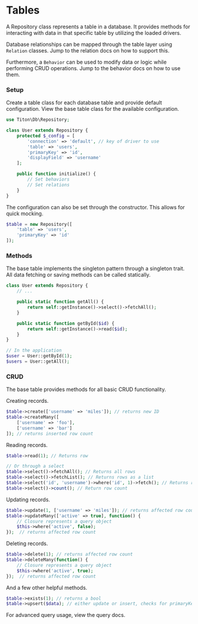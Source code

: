 # Tables #

A Repository class represents a table in a database. It provides methods for interacting with data in that specific table by utilizing the loaded drivers.

Database relationships can be mapped through the table layer using `Relation` classes. Jump to the relation docs on how to support this.

Furthermore, a `Behavior` can be used to modify data or logic while performing CRUD operations. Jump to the behavior docs on how to use them.

### Setup ###

Create a table class for each database table and provide default configuration. View the base table class for the available configuration.

```php
use Titon\Db\Repository;

class User extends Repository {
    protected $_config = [
        'connection' => 'default', // key of driver to use
        'table' => 'users',
        'primaryKey' => 'id',
        'displayField' => 'username'
    ];

    public function initialize() {
        // Set behaviors
        // Set relations
    }
}
```

The configuration can also be set through the constructor. This allows for quick mocking.

```php
$table = new Repository([
    'table' => 'users',
    'primaryKey' => 'id'
]);
```

### Methods ###

The base table implements the singleton pattern through a singleton trait. All data fetching or saving methods can be called statically.

```php
class User extends Repository {
    // ...

    public static function getAll() {
        return self::getInstance()->select()->fetchAll();
    }

    public static function getById($id) {
        return self::getInstance()->read($id);
    }
}

// In the application
$user = User::getById(1);
$users = User::getAll();
```

### CRUD ###

The base table provides methods for all basic CRUD functionality.

Creating records.

```php
$table->create(['username' => 'miles']); // returns new ID
$table->createMany([
    ['username' => 'foo'],
    ['username' => 'bar']
]); // returns inserted row count
```

Reading records.

```php
$table->read(1); // Returns row

// Or through a select
$table->select()->fetchAll(); // Returns all rows
$table->select()->fetchList(); // Returns rows as a list
$table->select('id', 'username')->where('id', 1)->fetch(); // Returns row
$table->select()->count(); // Return row count
```

Updating records.

```php
$table->update(1, ['username' => 'miles']); // returns affected row count
$table->updateMany(['active' => true], function() {
    // Closure represents a query object
    $this->where('active', false);
});  // returns affected row count
```

Deleting records.

```php
$table->delete(1); // returns affected row count
$table->deleteMany(function() {
    // Closure represents a query object
    $this->where('active', true);
});  // returns affected row count
```

And a few other helpful methods.

```php
$table->exists(1); // returns a bool
$table->upsert($data); // either update or insert, checks for primaryKey field in $data or 2nd argument
```

For advanced query usage, view the query docs.